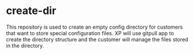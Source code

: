 # create-dir

This repository is used to create an empty config directory for customers that want to store special configuration files. 
XP will use gitpull app to create the directory structure and the customer will manage the files stored in the directory.
